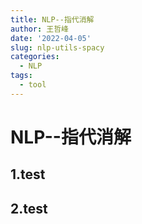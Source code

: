 ```yaml
---
title: NLP--指代消解
author: 王哲峰
date: '2022-04-05'
slug: nlp-utils-spacy
categories:
  - NLP
tags:
  - tool
---
```


NLP--指代消解
==========================


1.test
--------------------------------


2.test
--------------------------------

